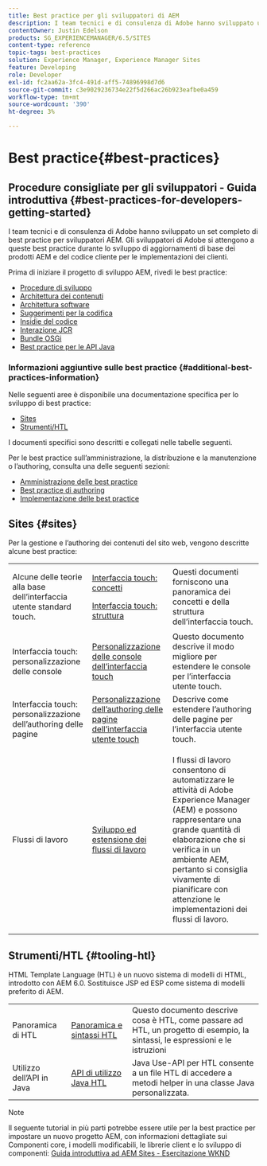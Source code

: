 ```yaml
---
title: Best practice per gli sviluppatori di AEM
description: I team tecnici e di consulenza di Adobe hanno sviluppato un set completo di best practice per sviluppatori AEM.
contentOwner: Justin Edelson
products: SG_EXPERIENCEMANAGER/6.5/SITES
content-type: reference
topic-tags: best-practices
solution: Experience Manager, Experience Manager Sites
feature: Developing
role: Developer
exl-id: fc2aa62a-3fc4-491d-aff5-74896998d7d6
source-git-commit: c3e9029236734e22f5d266ac26b923eafbe0a459
workflow-type: tm+mt
source-wordcount: '390'
ht-degree: 3%

---
```


# Best practice{#best-practices}

## Procedure consigliate per gli sviluppatori - Guida introduttiva {#best-practices-for-developers-getting-started}

I team tecnici e di consulenza di Adobe hanno sviluppato un set completo di best practice per sviluppatori AEM. Gli sviluppatori di Adobe si attengono a queste best practice durante lo sviluppo di aggiornamenti di base dei prodotti AEM e del codice cliente per le implementazioni dei clienti.

Prima di iniziare il progetto di sviluppo AEM, rivedi le best practice:

* [Procedure di sviluppo](/help/sites-developing/development-practices.md)
* [Architettura dei contenuti](/help/sites-developing/content-architecture.md)
* [Architettura software](/help/sites-developing/software-architecture.md)
* [Suggerimenti per la codifica](/help/sites-developing/coding-tips.md)
* [Insidie del codice](/help/sites-developing/code-pitfalls.md)
* [Interazione JCR](/help/sites-developing/jcr-integration.md)
* [Bundle OSGi](/help/sites-developing/osgi-bundles.md)
* [Best practice per le API Java](https://experienceleague.adobe.com/docs/experience-manager-learn/foundation/development/understand-java-api-best-practices.html?lang=it)

### Informazioni aggiuntive sulle best practice {#additional-best-practices-information}

Nelle seguenti aree è disponibile una documentazione specifica per lo sviluppo di best practice:

* [Sites](#sites)
* [Strumenti/HTL](#tooling-htl)

I documenti specifici sono descritti e collegati nelle tabelle seguenti.

Per le best practice sull’amministrazione, la distribuzione e la manutenzione o l’authoring, consulta una delle seguenti sezioni:

* [Amministrazione delle best practice](/help/sites-administering/administer-best-practices.md)
* [Best practice di authoring](/help/sites-authoring/best-practices.md)
* [Implementazione delle best practice](/help/sites-deploying/best-practices.md)

## Sites {#sites}

Per la gestione e l’authoring dei contenuti del sito web, vengono descritte alcune best practice:

<table>
 <tbody>
  <tr>
   <td>Alcune delle teorie alla base dell’interfaccia utente standard touch.</td>
   <td><p><a href="/help/sites-developing/touch-ui-concepts.md">Interfaccia touch: concetti</a></p> <p><a href="/help/sites-developing/touch-ui-structure.md">Interfaccia touch: struttura</a></p> </td>
   <td>Questi documenti forniscono una panoramica dei concetti e della struttura dell’interfaccia touch.</td>
  </tr>
  <tr>
   <td>Interfaccia touch: personalizzazione delle console </td>
   <td><a href="/help/sites-developing/customizing-consoles-touch.md">Personalizzazione delle console dell’interfaccia touch</a></td>
   <td>Questo documento descrive il modo migliore per estendere le console per l’interfaccia utente touch.</td>
  </tr>
  <tr>
   <td>Interfaccia touch: personalizzazione dell’authoring delle pagine</td>
   <td><a href="/help/sites-developing/customizing-page-authoring-touch.md">Personalizzazione dell’authoring delle pagine dell’interfaccia utente touch</a></td>
   <td>Descrive come estendere l’authoring delle pagine per l’interfaccia utente touch.</td>
  </tr>
  <tr>
   <td>Flussi di lavoro</td>
   <td><a href="/help/sites-developing/workflows-best-practices.md">Sviluppo ed estensione dei flussi di lavoro</a></td>
   <td><p>I flussi di lavoro consentono di automatizzare le attività di Adobe Experience Manager (AEM) e possono rappresentare una grande quantità di elaborazione che si verifica in un ambiente AEM, pertanto si consiglia vivamente di pianificare con attenzione le implementazioni dei flussi di lavoro.</p> </td>
  </tr>
 </tbody>
</table>

## Strumenti/HTL {#tooling-htl}

HTML Template Language (HTL) è un nuovo sistema di modelli di HTML, introdotto con AEM 6.0. Sostituisce JSP ed ESP come sistema di modelli preferito di AEM.

|  |  |  |
|---|---|---|
| Panoramica di HTL | [Panoramica e sintassi HTL](https://experienceleague.adobe.com/docs/experience-manager-htl/content/overview.html?lang=it) | Questo documento descrive cosa è HTL, come passare ad HTL, un progetto di esempio, la sintassi, le espressioni e le istruzioni |
| Utilizzo dell’API in Java | [API di utilizzo Java HTL](https://helpx.adobe.com/it/experience-manager/htl/using/use-api.html) | Java Use-API per HTL consente a un file HTL di accedere a metodi helper in una classe Java personalizzata. |

>[!NOTE]
>
>Il seguente tutorial in più parti potrebbe essere utile per la best practice per impostare un nuovo progetto AEM, con informazioni dettagliate sui Componenti core, i modelli modificabili, le librerie client e lo sviluppo di componenti:
>[Guida introduttiva ad AEM Sites - Esercitazione WKND](https://helpx.adobe.com/experience-manager/kt/sites/using/getting-started-wknd-tutorial-develop.html)

